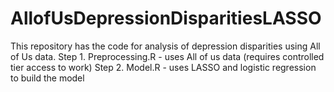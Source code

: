 # AllofUsDepressionDisparitiesLASSO

This repository has the code for analysis of depression disparities using All of Us data.
Step 1. Preprocessing.R - uses All of us data (requires controlled tier access to work)
Step 2. Model.R - uses LASSO and logistic regression to build the model 
